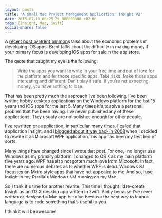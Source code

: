 ```yaml
---
layout: posts
title: 'A small Mac Project Management application: Insight V2'
date: 2015-07-10 06:25:29.000000000 +02:00
tags: [Insight, Mac, Swift]
social-share: false
---
```


A <a href="http://inessential.com/2015/06/30/love">recent post by Brent Simmon</a>s talks about the economic problems of developing iOS apps. Brent talks about the difficulty in making money if your primary focus is developing iOS apps for sale in the app store.

The quote that caught my eye is the following:

>Write the apps you want to write in your free time and out of love for the platform and for those specific apps. Take risks. Make those apps interesting and different. Don’t play it safe. If you’re not expecting money, you have nothing to lose.

That has been pretty much the approach I’ve been following. I’ve been writing hobby desktop applications on the Windows platform for the last 15 years and iOS apps for the last 5. Many times it's to solve a personal problem that I’ve been having. I’ve never published any of these applications. They usually are not polished enough for other people.

I've rewritten one application, in particular, many times. I called that application Insight, and I <a href="http://asifhamza.com/2010/01/a-small-wpf-project-management-application/">blogged about it way back in 2008</a> when I decided to rewrite it as Microsoft WPF application.This app has been my test bed of sorts.

Many things have changed since I wrote that post. For one, I no longer use Windows as my primary platform. I changed to OS X as my main platform five years ago. WPF has also not gotten much love from Microsoft. In fact, there are numerous debates as to whether WPF is dead. Windows 8.1 focusses on Metro style apps that have not appealed to me. And so, I use Insight in my Parallels Windows VM running on my Mac.

So I think it's time for another rewrite. This time I thought I’d re-create Insight as an OS X desktop app written in Swift. Partly because I’ve never written or designed a Mac app but also because the best way to learn a language is to code something that’s useful to you.

I think it will be awesome!


